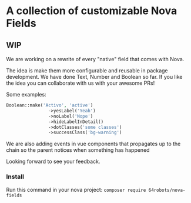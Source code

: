 # A collection of customizable Nova Fields

## WIP

We are working on a rewrite of every "native" field that comes with Nova.

The idea is make them more configurable and reusable in package development. We have done Text, Number and Boolean so far. If you like the idea you can collaborate with us with your awesome PRs!

Some examples:

```php
Boolean::make('Activo', 'active')
                ->yesLabel('Yeah')
                ->noLabel('Nope')
                ->hideLabelInDetail()
                ->dotClasses('some classes')
                ->successClass('bg-warning')
```

We are also adding events in vue components that propagates up to the chain so the parent notices when something has happened

Looking forward to see your feedback.

### Install

Run this command in your nova project:
`composer require 64robots/nova-fields`
